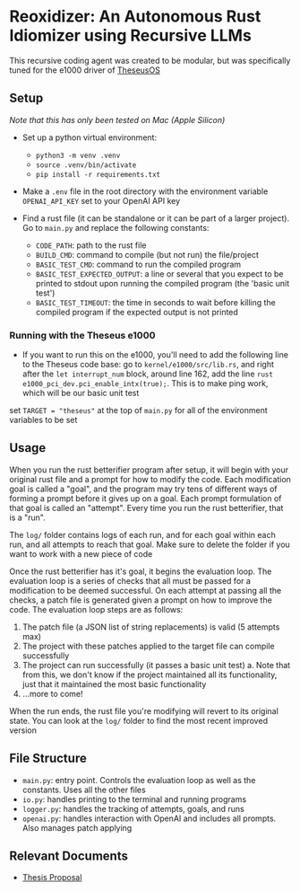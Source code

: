 # Reoxidizer: An Autonomous Rust Idiomizer using Recursive LLMs

This recursive coding agent was created to be modular, but was specifically tuned for the e1000 driver of [TheseusOS](https://github.com/theseus-os/Theseus)

## Setup

_Note that this has only been tested on Mac (Apple Silicon)_

- Set up a python virtual environment:

  - `python3 -m venv .venv`
  - `source .venv/bin/activate`
  - `pip install -r requirements.txt`

- Make a `.env` file in the root directory with the environment variable `OPENAI_API_KEY` set to your OpenAI API key
- Find a rust file (it can be standalone or it can be part of a larger project). Go to `main.py` and replace the following constants:
  - `CODE_PATH`: path to the rust file
  - `BUILD_CMD`: command to compile (but not run) the file/project
  - `BASIC_TEST_CMD`: command to run the compiled program
  - `BASIC_TEST_EXPECTED_OUTPUT`: a line or several that you expect to be printed to stdout upon running the compiled program (the 'basic unit test')
  - `BASIC_TEST_TIMEOUT`: the time in seconds to wait before killing the compiled program if the expected output is not printed

### Running with the Theseus e1000

- If you want to run this on the e1000, you'll need to add the following line to the Theseus code base: go to `kernel/e1000/src/lib.rs`, and right after the `let interrupt_num` block, around line 162, add the line `rust e1000_pci_dev.pci_enable_intx(true);`. This is to make ping work, which will be our basic unit test

set `TARGET = "theseus"` at the top of `main.py` for all of the environment variables to be set

## Usage

When you run the rust betterifier program after setup, it will begin with your original rust file and a prompt for how to modify the code. Each modification goal is called a "goal", and the program may try tens of different ways of forming a prompt before it gives up on a goal. Each prompt formulation of that goal is called an "attempt". Every time you run the rust betterifier, that is a "run".

The `log/` folder contains logs of each run, and for each goal within each run, and all attempts to reach that goal. Make sure to delete the folder if you want to work with a new piece of code

Once the rust betterifier has it's goal, it begins the evaluation loop. The evaluation loop is a series of checks that all must be passed for a modification to be deemed successful. On each attempt at passing all the checks, a patch file is generated given a prompt on how to improve the code. The evaluation loop steps are as follows:

1. The patch file (a JSON list of string replacements) is valid (5 attempts max)
2. The project with these patches applied to the target file can compile successfully
3. The project can run successfully (it passes a basic unit test)
    a. Note that from this, we don't know if the project maintained all its functionality, just that it maintained the most basic functionality
4. ...more to come!

When the run ends, the rust file you're modifying will revert to its original state. You can look at the `log/` folder to find the most recent improved version

## File Structure

- `main.py`: entry point. Controls the evaluation loop as well as the constants. Uses all the other files
- `io.py`: handles printing to the terminal and running programs
- `logger.py`: handles the tracking of attempts, goals, and runs
- `openai.py`: handles interaction with OpenAI and includes all prompts. Also manages patch applying

## Relevant Documents

- [Thesis Proposal](documents/proposal.pdf)
